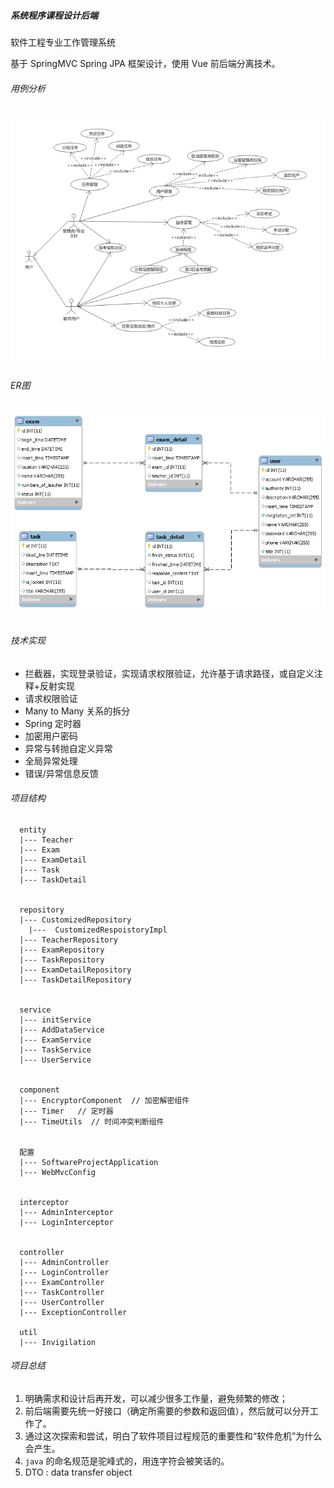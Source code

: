 ##### 系统程序课程设计后端

软件工程专业工作管理系统

基于 SpringMVC Spring JPA 框架设计，使用 Vue 前后端分离技术。

###### 用例分析

![](https://raw.githubusercontent.com/zhanyeye/Figure-bed/img/img/20190617135955.png)

###### ER图

![](https://raw.githubusercontent.com/zhanyeye/Figure-bed/img/img/20190616214131.png)

###### 



###### 技术实现

- 拦截器，实现登录验证，实现请求权限验证，允许基于请求路径，或自定义注释+反射实现
- 请求权限验证
- Many to Many 关系的拆分
- Spring 定时器
- 加密用户密码
- 异常与转抛自定义异常
- 全局异常处理
- 错误/异常信息反馈



###### 项目结构

```
  entity  
  |--- Teacher  
  |--- Exam  
  |--- ExamDetail  
  |--- Task  
  |--- TaskDetail  


  repository  
  |--- CustomizedRepository  
  	|---  CustomizedRespoistoryImpl  
  |--- TeacherRepository  
  |--- ExamRepository  
  |--- TaskRepository  
  |--- ExamDetailRepository  
  |--- TaskDetailRepository  


  service  
  |--- initService  
  |--- AddDataService  
  |--- ExamService  
  |--- TaskService  
  |--- UserService 


  component   
  |--- EncryptorComponent  // 加密解密组件   
  |--- Timer   // 定时器    
  |--- TimeUtils  // 时间冲突判断组件  


  配置  
  |--- SoftwareProjectApplication  
  |--- WebMvcConfig  


  interceptor  
  |--- AdminInterceptor  
  |--- LoginInterceptor  


  controller   
  |--- AdminController  
  |--- LoginController  
  |--- ExamController  
  |--- TaskController  
  |--- UserController  
  |--- ExceptionController  
  
  util  
  |--- Invigilation
```




###### 项目总结

1. 明确需求和设计后再开发，可以减少很多工作量，避免频繁的修改；
2. 前后端需要先统一好接口（确定所需要的参数和返回值），然后就可以分开工作了。
3. 通过这次探索和尝试，明白了软件项目过程规范的重要性和“软件危机”为什么会产生。
4. `java` 的命名规范是驼峰式的，用连字符会被笑话的。
5. DTO : data transfer object
